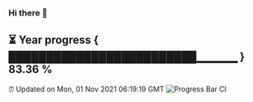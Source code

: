 ### Hi there 👋
⏳ Year progress { █████████████████████████▁▁▁▁▁ } 83.36 %
---
⏰ Updated on Mon, 01 Nov 2021 06:19:19 GMT
![Progress Bar CI](https://github.com/liununu/liununu/workflows/Progress%20Bar%20CI/badge.svg)
